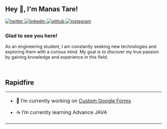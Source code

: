 ## Hey 👋, I'm Manas Tare!  
  

<a href="https://twitter.com/MagnusAustin27" target="_blank">
<img src=https://img.shields.io/badge/twitter-%2300acee.svg?&style=for-the-badge&logo=twitter&logoColor=white alt=twitter style="margin-bottom: 5px;" />
</a>
<a href="https://linkedin.com/in/manas-tare-a69456278" target="_blank">
<img src=https://img.shields.io/badge/linkedin-%231E77B5.svg?&style=for-the-badge&logo=linkedin&logoColor=white alt=linkedin style="margin-bottom: 5px;" />
</a>
<a href="https://github.com/MagnusAustin" target="_blank">
<img src=https://img.shields.io/badge/github-%2324292e.svg?&style=for-the-badge&logo=github&logoColor=white alt=github style="margin-bottom: 5px;" />
</a>
<a href="https://instagram.com/manas_tare27" target="_blank">
<img src=https://img.shields.io/badge/instagram-%23000000.svg?&style=for-the-badge&logo=instagram&logoColor=white alt=instagram style="margin-bottom: 5px;" />
</a>  
  



### Glad to see you here!  
As an engineering student, I am constantly seeking new technologies and exploring them with a curious mind. My goal is to discover my true passion by gaining knowledge and experience in this field.  
  

<br/>  


## Rapidfire  
<table><tr><td valign="top" width="50%">

- 🔭 I’m currently working on [Custom Google Forms](https://github.com/MagnusAustin/CustomFeedbackForm.git)  
  

- ☕ I’m currently learning Advance JAVA  


</td></table>  

<br/>  

